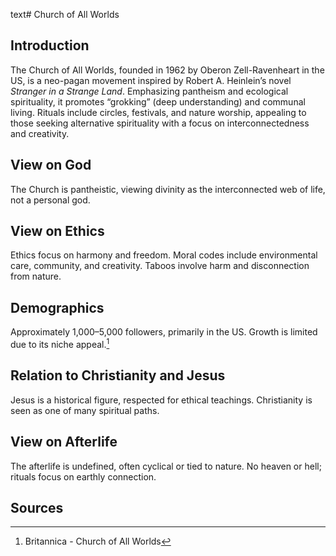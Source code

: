 text# Church of All Worlds
## Introduction
The Church of All Worlds, founded in 1962 by Oberon Zell-Ravenheart in the US, is a neo-pagan movement inspired by Robert A. Heinlein’s novel *Stranger in a Strange Land*. Emphasizing pantheism and ecological spirituality, it promotes “grokking” (deep understanding) and communal living. Rituals include circles, festivals, and nature worship, appealing to those seeking alternative spirituality with a focus on interconnectedness and creativity.
## View on God
The Church is pantheistic, viewing divinity as the interconnected web of life, not a personal god.
## View on Ethics
Ethics focus on harmony and freedom. Moral codes include environmental care, community, and creativity. Taboos involve harm and disconnection from nature.
## Demographics
Approximately 1,000–5,000 followers, primarily in the US. Growth is limited due to its niche appeal.[^21]
## Relation to Christianity and Jesus
Jesus is a historical figure, respected for ethical teachings. Christianity is seen as one of many spiritual paths.
## View on Afterlife
The afterlife is undefined, often cyclical or tied to nature. No heaven or hell; rituals focus on earthly connection.
## Sources
[^21]: Britannica - Church of All Worlds[](https://www.britannica.com/topic/Church-of-All-Worlds)
[^22]: JSTOR - Church of All Worlds Ethics[](https://www.jstor.org/stable/3260971)
[^23]: World Religion Database - Church of All Worlds[](https://www.worldreligiondatabase.org)
[^24]: Wikipedia - Church of All Worlds and Christianity[](https://en.wikipedia.org/wiki/Church_of_All_Worlds#Christianity)
[^25]: Wikipedia - Church of All Worlds Afterlife[](https://en.wikipedia.org/wiki/Church_of_All_Worlds#Afterlife)
